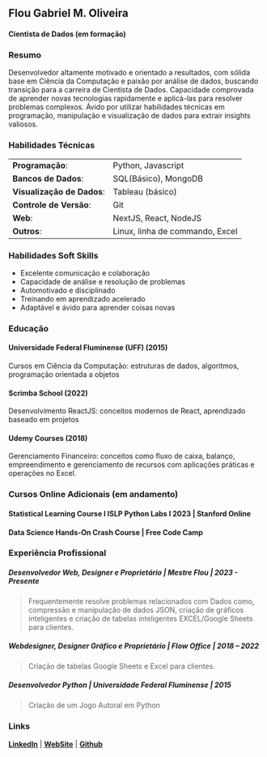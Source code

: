 ## Flou Gabriel M. Oliveira
#### Cientista de Dados (em formação)

### Resumo

Desenvolvedor altamente motivado e orientado a resultados, com sólida base em Ciência da Computação e paixão por análise de dados, buscando transição para a carreira de Cientista de Dados. Capacidade comprovada de aprender novas tecnologias rapidamente e aplicá-las para resolver problemas complexos. Ávido por utilizar habilidades técnicas em programação, manipulação e visualização de dados para extrair insights valiosos.

### Habilidades Técnicas
| | |
|----------------------------|---------------------------------|
| **Programação**:           | Python, Javascript     		   |
| **Bancos de Dados**:       | SQL(Básico), MongoDB            |
| **Visualização de Dados**: |   Tableau (básico)   		   |
| **Controle de Versão**:    | Git                			   |
| **Web**:                   | NextJS, React, NodeJS 		   |
| **Outros**:                | Linux, linha de commando, Excel |
   
### Habilidades Soft Skills

-   Excelente comunicação e colaboração
-   Capacidade de análise e resolução de problemas
-   Automotivado e disciplinado
-   Treinando em aprendizado acelerado
-   Adaptável e ávido para aprender coisas novas

### Educação

#### Universidade Federal Fluminense (UFF) (2015)
Cursos em Ciência da Computação: estruturas de dados, algoritmos, programação orientada a objetos

#### Scrimba School (2022)
Desenvolvimento ReactJS: conceitos modernos de React, aprendizado baseado em projetos
    
#### Udemy Courses (2018)
Gerenciamento Financeiro: conceitos como fluxo de caixa, balanço, empreendimento e gerenciamento de recursos com aplicações práticas e operações no Excel.

### Cursos Online Adicionais (em andamento)

#### Statistical Learning Course I ISLP Python Labs I 2023 | Stanford Online

#### Data Science Hands-On Crash Course | Free Code Camp

### Experiência Profissional

##### Desenvolvedor Web, Designer e Proprietário | Mestre Flou | 2023 - Presente
>Frequentemente resolve problemas relacionados com Dados como, compressão e manipulação de dados JSON, criação de gráficos inteligentes e criação de tabelas inteligentes EXCEL/Google Sheets para clientes.

##### Webdesigner, Designer Gráfico e Proprietário | Flow Office | 2018 – 2022 
> Criação de tabelas Google Sheets e Excel para clientes.

##### Desenvolvedor Python | Universidade Federal Fluminense | 2015
> Criação de um Jogo Autoral em Python 

### Links

[**LinkedIn**](https://www.linkedin.com/in/flouainan/) | [**WebSite**](https://www.mestreflou.com.br/) | [**Github**](https://github.com/flou-ainan/)
